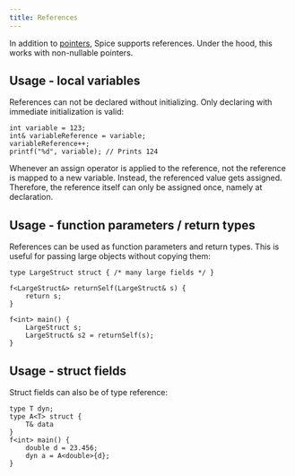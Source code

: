 ```yaml
---
title: References
---
```

In addition to [pointers](../pointers), Spice supports references. Under the hood, this works with non-nullable pointers.

## Usage - local variables

References can not be declared without initializing. Only declaring with immediate initialization is valid:

```spice
int variable = 123;
int& variableReference = variable;
variableReference++;
printf("%d", variable); // Prints 124
```

Whenever an assign operator is applied to the reference, not the reference is mapped to a new variable. Instead, the
referenced value gets assigned. Therefore, the reference itself can only be assigned once, namely at declaration.

## Usage - function parameters / return types

References can be used as function parameters and return types. This is useful for passing large objects without
copying them:

```spice
type LargeStruct struct { /* many large fields */ }

f<LargeStruct&> returnSelf(LargeStruct& s) {
    return s;
}

f<int> main() {
    LargeStruct s;
    LargeStruct& s2 = returnSelf(s);    
}
```

## Usage - struct fields

Struct fields can also be of type reference:

```spice
type T dyn;
type A<T> struct {
    T& data
}
f<int> main() {
    double d = 23.456;
    dyn a = A<double>{d};
}
```